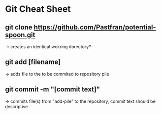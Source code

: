 # Git Cheat Sheet

## git clone https://github.com/Pastfran/potential-spoon.git 
-> creates an identical wokring dorectory? 
 
## git add [filename]
-> adds file to the to be commited to repository pile

## git commit -m "[commit text]"
-> commits file(s) from "add-pile" to the repository, commit text should be descriptive




